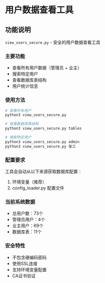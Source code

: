# 用户数据查看工具

## 功能说明

`view_users_secure.py` - 安全的用户数据查看工具

### 主要功能
- 查看所有用户数据（管理员 + 业主）
- 搜索特定用户
- 查看数据库表结构
- 用户统计信息

### 使用方法

```bash
# 查看所有用户
python3 view_users_secure.py

# 查看数据库表结构
python3 view_users_secure.py tables

# 搜索特定用户
python3 view_users_secure.py admin
python3 view_users_secure.py 张三
```

### 配置要求

工具会自动从以下来源获取数据库配置：
1. 环境变量（推荐）
2. config_loader.py 配置文件

### 当前系统数据

- 总用户数：73个
- 管理员用户：4个
- 业主用户：69个
- 数据库表：11个

### 安全特性

- 不包含硬编码密码
- 使用SSL连接
- 支持环境变量配置
- CA证书验证 